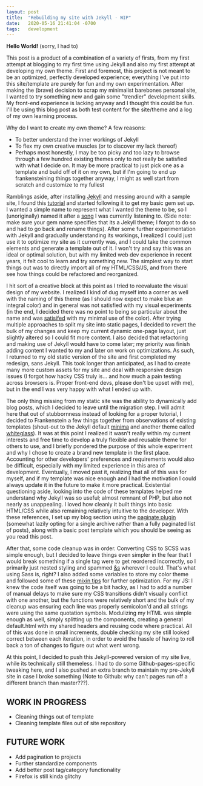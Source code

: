 ```yaml
---
layout: post
title:  "Rebuilding my site with Jekyll - WIP"
date:   2020-05-16 21:41:04 -0700
tags:   development
---
```

**Hello World!** (sorry, I had to)

This post is a product of a combination of a variety of firsts, from my first attempt at blogging to my first time using Jekyll and also my first attempt at developing my own theme. First and foremost, this project is not meant to be an optimized, perfectly developed experience; everything I've put into this site/template are purely for fun and my own experimentation. After making the (brave) decision to scrap my minimalist barebones personal site, I wanted to try something new and gain some "trendier" development skills. My front-end experience is lacking anyway and I thought this could be fun. I'll be using this blog post as both test content for the site/theme and a log of my own learning process.

Why do I want to create my own theme? A few reasons:
- To better understand the inner workings of Jekyll
- To flex my own creative muscles (or to discover my lack thereof)
- Perhaps most honestly, I may be too picky and too lazy to browse through a few hundred existing themes only to not really be satisfied with what I decide on. It may be more practical to just pick one as a template and build off of it on my own, but if I'm going to end up frankensteining things together anyway, I might as well start from scratch and customize to my fullest

Ramblings aside, after installing [Jekyll](https://jekyllrb.com/docs/) and messing around with a sample site, I found this [tutorial](https://www.siteleaf.com/blog/making-your-first-jekyll-theme-part-1/) and started following it to get my basic gem set up. I wanted a simple name to represent what I wanted the theme to be, so I (unoriginally) named it after a [song](https://www.youtube.com/watch?v=3b6UvRIsXvQ) I was currently listening to. (Side note: make sure your gem name specifies that its a Jekyll theme; I forgot to do so and had to go back and rename things). After some further experimentation with Jekyll and gradually understanding its workings, I realized I could just use it to optimize my site as it currently was, and I could take the common elements and generate a template out of it. I won't try and say this was an ideal or optimal solution, but with my limited web dev experience in recent years, it felt cool to learn and try something new. The simplest way to start things out was to directly import all of my HTML/CSS/JS, and from there see how things could be refactored and reorganized.

I hit sort of a creative block at this point as I tried to reevaluate the visual design of my website. I realized I kind of dug myself into a corner as well with the naming of this theme (as I should now expect to make blue an integral color) and in general was not satisfied with my visual experiments (in the end, I decided there was no point to being so particular about the name and was [satisifed](https://gph.is/1eRp7Rk) with my minimal use of the color). After trying multiple approaches to split my site into static pages, I decided to revert the bulk of my changes and keep my current dynamic one-page layout, just slightly altered so I could fit more content. I also decided that refactoring and making use of Jekyll would have to come later; my priority was finish adding content I wanted to my and later on work on optimizations. As such, I returned to my old static version of the site and first completed my redesign, sans Jekyll. This took longer than anticipated, as I had to create many more custom assets for my site and deal with responsive design issues (I forgot how hacky CSS truly is... and how much a pain testing across browsers is. Proper front-end devs, please don't be upset with me), but in the end I was very happy with what I ended up with.

The only thing missing from my static site was the ability to dynamically add blog posts, which I decided to leave until the migration step. I will admit here that out of stubbornness instead of looking for a proper tutorial, I decided to Frankenstein a few things together from observations of existing templates (shout-out to the Jekyll default [minima](https://github.com/jekyll/minima) and another theme called [whiteglass](http://jekyllthemes.org/themes/whiteglass/)). It was at this point I realized it wasn't really within my current interests and free time to develop a truly flexible and reusable theme for others to use, and I briefly pondered the purpose of this whole experiment and why I chose to create a brand new template in the first place. Accounting for other developers' preferences and requirements would also be difficult, especially with my limited experience in this area of development. Eventually, I moved past it, realizing that all of this was for myself, and if my template was nice enough and I had the motivation I could always update it in the future to make it more practical. Existential questioning aside, looking into the code of these templates helped me understand why Jekyll was so useful; almost remnant of PHP, but also not nearly as unappealing. I loved how cleanly it built things into basic HTML/CSS while also remaining relatively intuitive to the developer. With these references, I set up my blog section using the [paginate plugin](https://jekyllrb.com/docs/pagination/) (somewhat lazily opting for a single archive rather than a fully paginated list of posts), along with a basic post template which you should be seeing as you read this post.

After that, some code cleanup was in order. Converting CSS to SCSS was simple enough, but I decided to leave things even simpler in the fear that I would break something if a single tag were to get reordered incorrectly, so I primarily just nested styling and spammed [&s](https://css-tricks.com/the-sass-ampersand/) wherever I could. That's what using Sass is, right? I also added some variables to store my color theme and followed some of these [mixin tips](https://medium.com/@justinbrazeau/10-useful-sass-mixins-for-automation-833cdee9d69b) for further optimization. For my JS: I knew the code itself was going to be a bit hacky, as I had to add a number of manual delays to make sure my CSS transitions didn't visually conflict with one another, but the functions were relatively short and the bulk of my cleanup was ensuring each line was properly semicolon'd and all strings were using the same quotation symbols. Modulizing my HTML was simple enough as well, simply splitting up the components, creating a general default.html with my shared headers and reusing code where practical. All of this was done in small increments, double checking my site still looked correct between each iteration, in order to avoid the hassle of having to roll back a ton of changes to figure out what went wrong.

At this point, I decided to push this Jekyll-powered version of my site live, while its technically still themeless. I had to do some Github-pages-specific tweaking here, and I also pushed an extra branch to maintain my pre-Jekyll site in case I broke something (Note to Github: why can't pages run off a different branch than master???). 

## WORK IN PROGRESS

* Cleaning things out of template
* Cleaning template files out of site repository

## FUTURE WORK
- Add pagination to projects
- Further standardize components
- Add better post tag/category functionality
- Firefox is still kinda glitchy